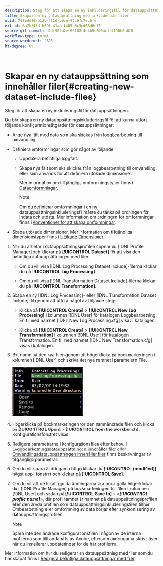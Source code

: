 ```yaml
---
description: Steg för att skapa en ny inkluderingsfil för datauppsättningen.
title: Skapar en ny datauppsättning med inkluderade filer
uuid: 707bdd84-b12b-4226-b6aa-43c9fc7ec9fe
exl-id: 8a7b343d-b695-41aa-b465-8c5cd68d6ef7
source-git-commit: d9df90242ef96188f4e4b5e6d04cfef196b0a628
workflow-type: tm+mt
source-wordcount: '393'
ht-degree: 0%

---
```


# Skapar en ny datauppsättning som innehåller filer{#creating-new-dataset-include-files}

Steg för att skapa en ny inkluderingsfil för datauppsättningen.

Du bör skapa en ny datauppsättningsinkluderingsfil för att kunna utföra följande konfigurationsåtgärder för datauppsättningar:

* Ange nya fält med data som ska skickas från loggbearbetning till omvandling.
* Definiera omformningar som gör något av följande:

   * Uppdatera befintliga loggfält.
   * Skapa nya fält som ska skickas från loggbearbetning till omvandling eller som används för att definiera utökade dimensioner.

      Mer information om tillgängliga omformningstyper finns i [Dataomformningar](../../../../home/c-dataset-const-proc/c-data-trans/c-abt-transf.md).

      >[!NOTE]
      >
      >Om du definierar omformningar i en ny datauppsättningsinkluderingsfil måste du tänka på ordningen för indata och utdata. Mer information om ordningen för omformningar finns i [Konventioner för att skapa omformningar](../../../../home/c-dataset-const-proc/c-data-trans/c-con-transf.md#concept-01998eebb7e347c58255fb442f2613b6).

* Skapa utökade dimensioner. Mer information om tillgängliga dimensionstyper finns i [Utökade Dimensioner](../../../../home/c-dataset-const-proc/c-ex-dim/c-abt-ex-dim.md).

1. När du arbetar i datauppsättningsprofilen öppnar du [!DNL Profile Manager] och klickar på **[!UICONTROL Dataset]** för att visa den befintliga datauppsättningen med filer.

   * Om du vill visa [!DNL Log Processing Dataset Include]-filerna klickar du på **[!UICONTROL Log Processing]**.

   * Om du vill visa [!DNL Transformation Dataset Include]-filerna klickar du på **[!UICONTROL Transformation]**.

1. Skapa en ny [!DNL Log Processing]- eller [!DNL Transformation Dataset Include]-fil genom att utföra något av följande steg:

   * Klicka på **[!UICONTROL Create]** > **[!UICONTROL New Log Processing]** i kolumnen [!DNL User] för katalogen Loggbearbetning. En fil med namnet [!DNL New Log Processing.cfg] visas i katalogen.

   * Klicka på **[!UICONTROL Create]** > **[!UICONTROL New Transformation]** i kolumnen [!DNL User] för katalogen Transformation. En fil med namnet [!DNL New Transformation.cfg] visas i katalogen.

1. Byt namn på den nya filen genom att högerklicka på bockmarkeringen i kolumnen [!DNL User] och skriva det nya namnet i parametern File.

   ![Steginformation](assets/vis_ProfileManager_RenameFile.png)

1. Högerklicka på bockmarkeringen för den namnändrade filen och klicka på **[!UICONTROL Open]** > **[!UICONTROL from the workbench]**. Konfigurationsfönstret visas.
1. Redigera parametrarna i konfigurationsfilen efter behov. I [Loggbearbetningsdatauppsättningen innehåller filer](../../../../home/c-dataset-const-proc/c-dataset-inc-files/c-types-dataset-inc-files/c-log-proc-dataset-inc-files/c-log-proc-dataset-inc-files.md#concept-999475a22519432e98844622ca95b6ab) eller [Omvandlingsdatauppsättningen innehåller filer](../../../../home/c-dataset-const-proc/c-dataset-inc-files/c-types-dataset-inc-files/c-trans-dataset-inc-files.md#concept-c64aa78ed9ce40b8a0f4932c82ff5ace) finns beskrivningar av tillgängliga parametrar.
1. Om du vill spara ändringarna högerklickar du **[!UICONTROL (modified)]** högst upp i fönstret och klickar på **[!UICONTROL Save]**.
1. Om du vill att de lokalt gjorda ändringarna ska börja gälla högerklickar du i [!DNL Profile Manager] på bockmarkeringen för filen i kolumnen [!DNL User] och sedan på **[!UICONTROL Save to]** > *&lt;**[!UICONTROL profile name]**>*, där profilnamnet är namnet på datauppsättningsprofilen eller den ärvda profilen som datauppsättningsinkluderingsfilen tillhör. Ombearbetning eller omformning av data börjar efter synkronisering av datauppsättningsprofilen.

   >[!NOTE]
   >
   >Spara inte den ändrade konfigurationsfilen i någon av de interna profilerna som tillhandahålls av Adobe, eftersom ändringarna skrivs över när du installerar uppdateringar för de här profilerna.

Mer information om hur du redigerar en datauppsättning med filer som du har skapat finns i [Redigera befintliga datauppsättningar med filer](../../../../home/c-dataset-const-proc/c-dataset-inc-files/c-work-dataset-inc-files/t-edit-ex-dataset-inc-files.md#task-456c04e38ebc425fb35677a6bb6aa077).
